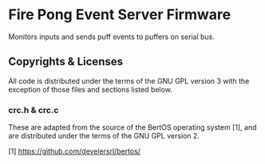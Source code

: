 # Fire Pong Event Server Firmware

Monitors inputs and sends puff events to puffers on serial bus.

## Copyrights & Licenses

All code is distributed under the terms of the GNU GPL version 3 with the exception of those files and sections listed below.

### crc.h & crc.c

These are adapted from the source of the BertOS operating system [1], and are distributed under the terms of the GNU GPL version 2.

[1] https://github.com/develersrl/bertos/
